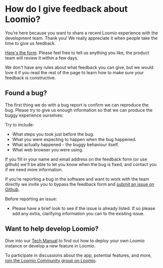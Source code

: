 # How do I give feedback about Loomio?

You’re here because you want to share a recent Loomio experience with the development team. Thank you! We really appreciate it when people take the time to give us feedback.

[Here's the form](https://docs.google.com/a/enspiral.com/forms/d/1JS75ZdoBiA3k7IzxDPijV4kPh1fXrmWs9A8k_WG_pyE/viewform). Please feel free to tell us anything you like, the product team will review it within a few days.

We don't have any rules about what feedback you can give, but we would love it if you read the rest of the page to learn how to make sure your feedback is constructive.

## Found a bug?

The first thing we do with a bug report is confirm we can reproduce the bug. Please try to give us enough information so that we can produce the buggy experience ourselves:

Try to include:
* What steps you took just before the bug.
* What you were expecting to happen when the bug happened.
* What actually happened - the buggy behaviour itself.
* What web browser you were using.

If you fill in your name and email address on the feedback form (or use github) we'll be able to let you know when the bug is fixed, and contact you if we need more information.

If you’re reporting a bug in the software and want to work with the team directly we invite you to bypass the feedback form and [submit an issue on Github](https://github.com/loomio/loomio/issues/new).

Before reporting an issue:
* Please have a brief look to see if the issue is already listed. If so please add any extra, clarifying information you can to the existing issue.

## Want to help develop Loomio?

Dive into our [Tech Manual](https://loomio.gitbooks.io/tech-manual/content/) to find out how to deploy your own Loomio instance or develop a new feature in Loomio.

To participate in discussions about the app, potential features, and more, [join the Loomio Community group on Loomio](https://www.loomio.org/g/WmPCB3IR/loomio-community).
